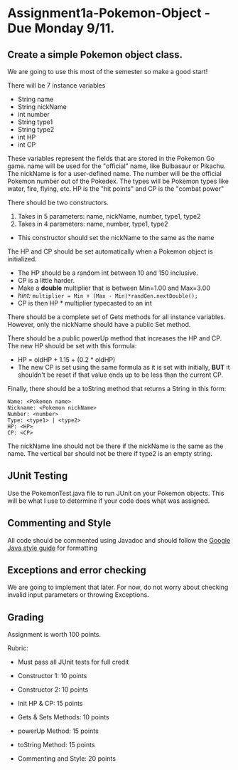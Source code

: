 # Assignment1a-Pokemon-Object - Due Monday 9/11.

Create a simple Pokemon object class. 
---
We are going to use this most of the semester so make a good start!

There will be 7 instance variables
  * String name
  * String nickName
  * int number
  * String type1
  * String type2
  * int HP
  * int CP
  
These variables represent the fields that are stored in the Pokemon Go game. name will be used for the "official" name, like Bulbasaur or Pikachu. The nickName is for a user-defined name. The number will be the official Pokemon number out of the Pokedex. The types will be Pokemon types like water, fire, flying, etc. HP is the "hit points" and CP is the "combat power"

There should be two constructors.
 1. Takes in 5 parameters: name, nickName, number, type1, type2
 2. Takes in 4 parameters: name, number, type1, type2
  * This constructor should set the nickName to the same as the name 
  
The HP and CP should be set automatically when a Pokemon object is initialized. 
 * The HP should be a random int between 10 and 150 inclusive.
 * CP is a little harder.
  * Make a **double** multiplier that is between Min=1.00 and Max=3.00
  * *hint:*  ```multiplier = Min + (Max - Min)*randGen.nextDouble();```
  * CP is then HP * multiplier typecasted to an int
  
There should be a complete set of Gets methods for all instance variables. However, only the nickName should have a public Set method.

There should be a public powerUp method that increases the HP and CP. The new HP should be set with this formula:
 * HP = oldHP + 1.15 + (0.2 * oldHP)
 * The new CP is set using the same formula as it is set with initially, **BUT** it shouldn't be reset if that value ends up to be less than the current CP.
  
Finally, there should be a toString method that returns a String in this form:
```
Name: <Pokemon name>
Nickname: <Pokemon nickName>
Number: <number>
Type: <type1> | <type2>
HP: <HP>
CP: <CP>
```
The nickName line should not be there if the nickName is the same as the name. The vertical bar should not be there if type2 is an empty string.
  
JUnit Testing
---
Use the PokemonTest.java file to run JUnit on your Pokemon objects. This will be what I use to determine if your code does what was assigned.

Commenting and Style
---
All code should be commented using Javadoc and should follow the [Google Java style guide](https://google.github.io/styleguide/javaguide.html) for formatting

Exceptions and error checking
---
We are going to implement that later. For now, do not worry about checking invalid input parameters or throwing Exceptions.

Grading
---
Assignment is worth 100 points.

Rubric:
 * Must pass all JUnit tests for full credit
  * Constructor 1: 10 points
  * Constructor 2: 10 points
  * Init HP & CP: 15 points
  * Gets & Sets Methods: 10 points
  * powerUp Method: 15 points
  * toString Method: 15 points

  
 * Commenting and Style:  20 points

